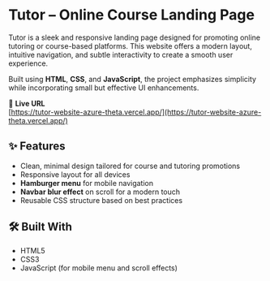 # Tutor – Online Course Landing Page

Tutor is a sleek and responsive landing page designed for promoting online tutoring or course-based platforms. This website offers a modern layout, intuitive navigation, and subtle interactivity to create a smooth user experience.

Built using **HTML**, **CSS**, and **JavaScript**, the project emphasizes simplicity while incorporating small but effective UI enhancements.

🔗 **Live URL**  
[https://tutor-website-azure-theta.vercel.app/](https://tutor-website-azure-theta.vercel.app/)

## ✨ Features

- Clean, minimal design tailored for course and tutoring promotions
- Responsive layout for all devices
- **Hamburger menu** for mobile navigation
- **Navbar blur effect** on scroll for a modern touch
- Reusable CSS structure based on best practices

## 🛠️ Built With

- HTML5
- CSS3
- JavaScript (for mobile menu and scroll effects)
